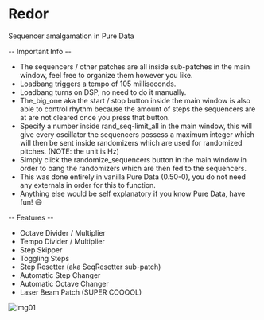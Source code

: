 # Redor
Sequencer amalgamation in Pure Data

-- Important Info -- 

- The sequencers / other patches are all inside sub-patches in the main window, feel free to organize them however you like.
- Loadbang triggers a tempo of 105 milliseconds.
- Loadbang turns on DSP, no need to do it manually.
- The_big_one aka the start / stop button inside the main window is also able to control rhythm because the amount of steps the sequencers are at are not cleared once you press that button.
- Specify a number inside rand_seq-limit_all in the main window, this will give every oscillator the sequencers possess a maximum integer which will then be sent inside randomizers which are used for randomized pitches. (NOTE: the unit is Hz)
- Simply click the randomize_sequencers button in the main window in order to bang the randomizers which are then fed to the sequencers.
- This was done entirely in vanilla Pure Data (0.50-0), you do not need any externals in order for this to function.
- Anything else would be self explanatory if you know Pure Data, have fun! 😄

-- Features --

- Octave Divider / Multiplier
- Tempo Divider / Multiplier
- Step Skipper
- Toggling Steps
- Step Resetter (aka SeqResetter sub-patch)
- Automatic Step Changer
- Automatic Octave Changer
- Laser Beam Patch (SUPER COOOOL)

![img01](https://user-images.githubusercontent.com/103774736/165374350-29ebb403-94b1-4ef7-ab9f-3dbba88a06e3.PNG)
